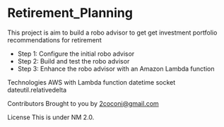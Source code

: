 # Retirement_Planning
This project is aim to build a robo advisor to get get investment portfolio recommendations for retirement

* Step 1: Configure the initial robo advisor
* Step 2: Build and test the robo advisor
* Step 3: Enhance the robo advisor with an Amazon Lambda function

Technologies
AWS with Lambda function
datetime
socket
dateutil.relativedelta

Contributors
Brought to you by 2coconi@gmail.com

License
This is under NM 2.0.

